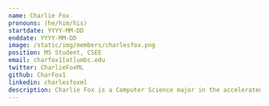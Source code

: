 ```yaml
---
name: Charlie Fox
pronouns: (he/him/his)
startdate: YYYY-MM-DD
enddate: YYYY-MM-DD
image: /static/img/members/charlesfox.png
position: MS Student, CSEE
email: charfox1[at]umbc.edu
twitter: CharlieFoxML
github: CharFox1
linkedin: charlesfoxml
description: Charlie Fox is a Computer Science major in the accelerated BS/MS program. He is interested in machine learning and how knowledge can be created and used automatically.  He also likes hiking, skiing, biking and sci-fi.
---
```

